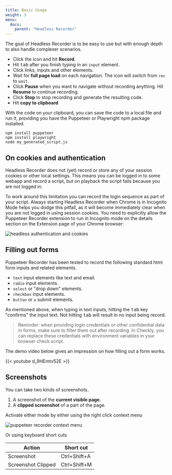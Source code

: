 ```yaml
---
title: Basic Usage
weight: 3
menu:
  docs:
    parent: "Headless Recorder"
---
```


The goal of Headless Recorder is to be easy to use but with enough depth to also handle complexer scenarios.

- Click the icon and hit **Record**.
- Hit <kbd>tab</kbd> after you finish typing in an `input` element.
- Click links, inputs and other elements.
- Wait for **full page load** on each navigation. The icon will switch from `rec` to `wait`.
- Click **Pause** when you want to navigate without recording anything. Hit **Resume** to continue recording.
- Click **Stop** to stop recording and generate the resulting code.
- Hit **copy to clipboard** 

With the code on your clipboard, you can save the code to a local file and run it, providing you have the Puppeteer or Playwright npm package 
installed.
```shell
npm install puppeteer
npm install playwright
node my_generated_script.js
```

## On cookies and authentication

Headless Recorder does not (yet) record or store any of your session cookies or other local settings. This means you
can be logged in to some webapp and record a script, but on playback the script fails because you are not logged in.

To work around this limitation you can record the login sequence as part of your script. Always starting Headless Recorder when Chrome 
is in Incognito Mode helps you dodge this pitfall, as it will become immediately clear when you are not logged in using
session cookies. You need to explicitly allow the Puppeteer Recorder extension to run in Incognito mode on the details
section on the Extension page of your Chrome browser:

![headless authentication and cookies](/docs/images/headless-recorder/allow_incognito.png)


## Filling out forms

Puppeteer Recorder has been tested to record the following standard html form inputs and related elements.

- `text` input elements like text and email.
- `radio` input elements.
- `select` or "drop down" elements.
- `checkbox` input elements.
- `button` or `a` submit elements.

As mentioned above, when typing in text inputs, hitting the <kbd>tab</kbd> key "confirms" the input text.
Not hitting <kbd>tab</kbd> will result in no input being record. 


> Reminder: when providing login credentials or other confidential data in forms, make sure to filter them out
after recording. In Checkly, you can replace these credentials with environment variables in your browser check script.

The demo video below gives an impression on how filling out a form works. 

{{< youtube d_9HEmtv52E >}}

## Screenshots

You can take two kinds of screenshots.

1. A screenshot of the **current visible page**.
2. A **clipped screenshot** of a part of the page.

Activate either mode by either using the right click context menu

![puppeteer recorder context menu](/docs/images/puppeteer-recorder/context_menu.png)

Or using keyboard short cuts

| Action             | Short cut    |
|--------------------|--------------|
| Screenshot         | Ctrl+Shift+A |
| Screenshot Clipped | Ctrl+Shift+M |


